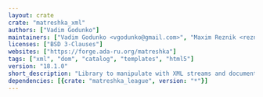 ```yaml
---
layout: crate
crate: "matreshka_xml"
authors: ["Vadim Godunko"]
maintainers: ["Vadim Godunko <vgodunko@gmail.com>", "Maxim Reznik <reznikmm@gmail.com>"]
licenses: ["BSD 3-Clauses"]
websites: ["https://forge.ada-ru.org/matreshka"]
tags: ["xml", "dom", "catalog", "templates", "html5"]
version: "18.1.0"
short_description: "Library to manipulate with XML streams and documents"
dependencies: [{crate: "matreshka_league", version: "*"}]
---
```



